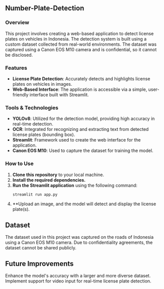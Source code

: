## **Number-Plate-Detection**

### **Overview**

This project involves creating a web-based application to detect license plates on vehicles in Indonesia. The detection system is built using a custom dataset collected from real-world environments. The dataset was captured using a Canon EOS M10 camera and is confidential, so it cannot be disclosed.

### **Features**
- **License Plate Detection**: Accurately detects and highlights license plates on vehicles in images.
- **Web-Based Interface**: The application is accessible via a simple, user-friendly interface built with Streamlit.

### **Tools & Technologies**
- **YOLOv8**: Utilized for the detection model, providing high accuracy in real-time detection.
- **OCR**: Integrated for recognizing and extracting text from detected license plates (bounding box).
- **Streamlit**: Framework used to create the web interface for the application.
- **Canon EOS M10**: Used to capture the dataset for training the model.

### **How to Use**
1. **Clone this repository** to your local machine.
2. **Install the required dependencies.**
3. **Run the Streamlit application** using the following command:
   ```bash
   streamlit run app.py
4. **Upload an image, and the model will detect and display the license plate(s).

## **Dataset**
The dataset used in this project was captured on the roads of Indonesia using a Canon EOS M10 camera. Due to confidentiality agreements, the dataset cannot be shared publicly.

## **Future Improvements**
Enhance the model's accuracy with a larger and more diverse dataset.
Implement support for video input for real-time license plate detection.
